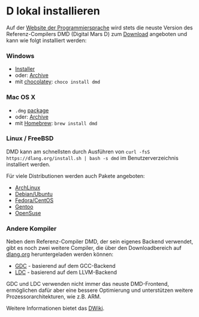 # D lokal installieren

Auf der [Website der Programmiersprache](https://dlang.org) wird stets die neuste
Version des Referenz-Compilers DMD (Digital Mars D) zum [Download](http://dlang.org/download.html)
angeboten und kann wie folgt installiert werden:

### Windows

* [Installer](http://downloads.dlang.org/releases/2.x/{{latest-release}}/dmd-{{latest-release}}.exe)
* oder: [Archive](http://downloads.dlang.org/releases/2.x/{{latest-release}}/dmd.{{latest-release}}.windows.7z)
* mit [chocolatey](https://chocolatey.org/packages/dmd): `choco install dmd`

### Mac OS X

* `.dmg` [package](http://downloads.dlang.org/releases/2.x/{{latest-release}}/dmd.{{latest-release}}.dmg)
* oder: [Archive](http://downloads.dlang.org/releases/2.x/{{latest-release}}/dmd.{{latest-release}}.osx.tar.xz)
* mit [Homebrew](http://brew.sh): `brew install dmd`

### Linux / FreeBSD

DMD kann am schnellsten durch Ausführen von `curl -fsS https://dlang.org/install.sh | bash -s dmd`
im Benutzerverzeichnis installiert werden.

Für viele Distributionen werden auch Pakete angeboten:

* [ArchLinux](https://wiki.archlinux.org/index.php/D_(programming_language))
* [Debian/Ubuntu](http://d-apt.sourceforge.net)
* [Fedora/CentOS](http://dlang.org/download.html#dmd)
* [Gentoo](https://wiki.gentoo.org/wiki/Dlang)
* [OpenSuse](http://dlang.org/download.html#dmd)

### Andere Kompiler

Neben dem Referenz-Compiler DMD, der sein eigenes Backend verwendet, gibt es noch
zwei weitere Compiler, die über den Downloadbereich auf [dlang.org](https://dlang.org/download.html)
heruntergeladen werden können:

* [GDC](http://gdcproject.org/downloads) - basierend auf dem GCC-Backend
* [LDC](https://github.com/ldc-developers/ldc#installation) - basierend auf dem LLVM-Backend

GDC und LDC verwenden nicht immer das neuste DMD-Frontend, ermöglichen dafür
aber eine bessere Optimierung und unterstützen weitere Prozessorarchitekturen,
wie z.B. ARM.

Weitere Informationen bietet das [DWiki](https://wiki.dlang.org/Compilers).
